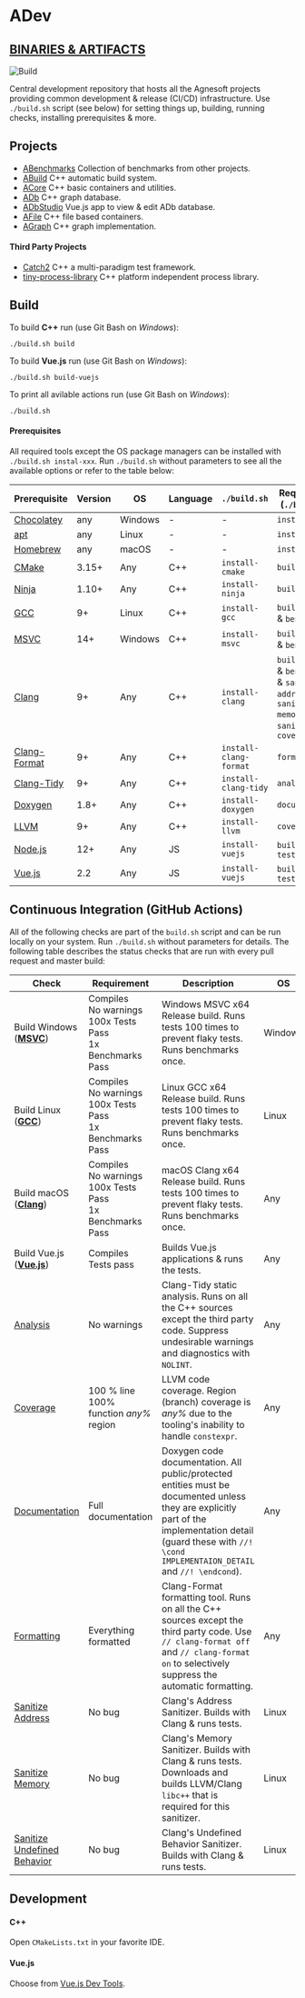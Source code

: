 # ADev

## [BINARIES & ARTIFACTS](https://github.com/Agnesoft/ADev/actions?query=branch%3Amaster)

![Build](https://github.com/Agnesoft/ADev/workflows/ADev/badge.svg)

Central development repository that hosts all the Agnesoft projects providing common development & release (CI/CD) infrastructure. Use `./build.sh` script (see below) for setting things up, building, running checks, installing prerequisites & more.

## Projects

- [ABenchmarks](projects/ABenchmarks/README.md) Collection of benchmarks from other projects.
- [ABuild](projects/ABuild/README.md) C++ automatic build system.
- [ACore](projects/ACore/README.md) C++ basic containers and utilities.
- [ADb](projects/ADb/README.md) C++ graph database.
- [ADbStudio](projects/ADbStudio/README.md) Vue.js app to view & edit ADb database.
- [AFile](projects/AFile/README.md) C++ file based containers.
- [AGraph](proejcts/AFile/README.md) C++ graph implementation.

#### Third Party Projects

- [Catch2](https://github.com/catchorg/Catch2) C++ a multi-paradigm test framework.
- [tiny-process-library](https://gitlab.com/eidheim/tiny-process-library) C++ platform independent process library.

## Build

To build **C++** run (use Git Bash on _Windows_):

```
./build.sh build
```

To build **Vue.js** run (use Git Bash on _Windows_):

```
./build.sh build-vuejs
```

To print all avilable actions run (use Git Bash on _Windows_):

```
./build.sh
```

#### Prerequisites

All required tools except the OS package managers can be installed with `./build.sh instal-xxx`. Run `./build.sh` without parameters to see all the available options or refer to the table below:

| Prerequisite                                                         | Version | OS      | Language | `./build.sh`           | Required For (`./build.sh`)                                                                            |
| -------------------------------------------------------------------- | ------- | ------- | -------- | ---------------------- | ------------------------------------------------------------------------------------------------------ |
| [Chocolatey](https://chocolatey.org/)                                | any     | Windows | -        | -                      | `install-xxx`                                                                                          |
| [apt](<https://en.wikipedia.org/wiki/APT_(software)>)                | any     | Linux   | -        | -                      | `install-xxx`                                                                                          |
| [Homebrew](https://brew.sh/)                                         | any     | macOS   | -        | -                      | `install-xxx`                                                                                          |
| [CMake](https://cmake.org/)                                          | 3.15+   | Any     | C++      | `install-cmake`        | `build`                                                                                                |
| [Ninja](https://ninja-build.org/)                                    | 1.10+   | Any     | C++      | `install-ninja`        | `build`                                                                                                |
| [GCC](https://gcc.gnu.org/)                                          | 9+      | Linux   | C++      | `install-gcc`          | `build` & `tests` & `benchmarks`                                                                       |
| [MSVC](https://visualstudio.microsoft.com/cs/vs/features/cplusplus/) | 14+     | Windows | C++      | `install-msvc`         | `build` & `tests` & `benchmarks`                                                                       |
| [Clang](https://clang.llvm.org/)                                     | 9+      | Any     | C++      | `install-clang`        | `build` & `tests` & `benchmarks` & `sanitize-address` & `sanitize-memory` & `sanitize-ub` & `coverage` |
| [Clang-Format](https://clang.llvm.org/docs/ClangFormat.html)         | 9+      | Any     | C++      | `install-clang-format` | `formatting`                                                                                           |
| [Clang-Tidy](https://clang.llvm.org/extra/clang-tidy/)               | 9+      | Any     | C++      | `install-clang-tidy`   | `analysis`                                                                                             |
| [Doxygen](https://www.doxygen.nl/index.html)                         | 1.8+    | Any     | C++      | `install-doxygen`      | `documentation`                                                                                        |
| [LLVM](https://www.llvm.org)                                         | 9+      | Any     | C++      | `install-llvm`         | `coverage`                                                                                             |
| [Node.js](https://nodejs.org/)                                       | 12+     | Any     | JS       | `install-vuejs`        | `build-vuejs` & `tests-vuejs`                                                                          |
| [Vue.js](https://vuejs.org/)                                         | 2.2     | Any     | JS       | `install-vuejs`        | `build-vuejs` & `tests-vuejs`                                                                          |

## Continuous Integration (GitHub Actions)

All of the following checks are part of the `build.sh` script and can be run locally on your system. Run `./build.sh` without parameters for details. The following table describes the status checks that are run with every pull request and master build:

| Check                                                                                      | Requirement                                                               | Description                                                                                                                                                                                                       | OS      | Language | `build.sh`                               |
| ------------------------------------------------------------------------------------------ | ------------------------------------------------------------------------- | ----------------------------------------------------------------------------------------------------------------------------------------------------------------------------------------------------------------- | ------- | -------- | ---------------------------------------- |
| Build Windows (**[MSVC](https://visualstudio.microsoft.com/cs/vs/features/cplusplus/)**)           | Compiles <br/> No warnings <br/> 100x Tests Pass <br/> 1x Benchmarks Pass | Windows MSVC x64 Release build. Runs tests 100 times to prevent flaky tests. Runs benchmarks once.                                                                                                                | Windows | C++      | `build` <br/> `tests` <br/> `benchmarks` |
| Build Linux (**[GCC](https://gcc.gnu.org/)**)                                                    | Compiles <br/> No warnings <br/> 100x Tests Pass <br/> 1x Benchmarks Pass | Linux GCC x64 Release build. Runs tests 100 times to prevent flaky tests. Runs benchmarks once.                                                                                                                   | Linux   | C++      | `build` <br/> `tests` <br/> `benchmarks` |
| Build macOS (**[Clang](https://clang.llvm.org/)**)                                               | Compiles <br/> No warnings <br/> 100x Tests Pass <br/> 1x Benchmarks Pass | macOS Clang x64 Release build. Runs tests 100 times to prevent flaky tests. Runs benchmarks once.                                                                                                                 | Any     | C++      | `build` <br/> `tests` <br/> `benchmarks` |
| Build Vue.js (**[Vue.js](https://vuejs.org/)**)                                                   | Compiles <br/> Tests pass                                                 | Builds Vue.js applications & runs the tests.                                                                                                                                                                      | Any     | JS       | `build-vuejs` <br/> `tests-vuejs`        |
| [Analysis](https://clang.llvm.org/extra/clang-tidy/)                                       | No warnings                                                               | Clang-Tidy static analysis. Runs on all the C++ sources except the third party code. Suppress undesirable warnings and diagnostics with `NOLINT`.                                                                 | Any     | C++      | `analysis`                               |
| [Coverage](https://clang.llvm.org/docs/SourceBasedCodeCoverage.html)                       | 100 % line <br/> 100% function _any%_ region                              | LLVM code coverage. Region (branch) coverage is _any%_ due to the tooling's inability to handle `constexpr`.                                                                                                      | Any     | C++      | `coverage`                               |
| [Documentation](https://www.doxygen.nl/index.html)                                         | Full documentation                                                        | Doxygen code documentation. All public/protected entities must be documented unless they are explicitly part of the implementation detail (guard these with `//! \cond IMPLEMENTAION_DETAIL` and `//! \endcond`). | Any     | C++      | `documentation`                          |
| [Formatting](https://clang.llvm.org/docs/ClangFormat.html)                                 | Everything formatted                                                      | Clang-Format formatting tool. Runs on all the C++ sources except the third party code. Use `// clang-format off` and `// clang-format on` to selectively suppress the automatic formatting.                       | Any     | C++      | `formatting`                             |
| [Sanitize Address](https://clang.llvm.org/docs/AddressSanitizer.html)                      | No bug                                                                    | Clang's Address Sanitizer. Builds with Clang & runs tests.                                                                                                                                                        | Linux   | C++      | `sanitize-address`                       | [ASAN] |
| [Sanitize Memory](https://clang.llvm.org/docs/MemorySanitizer.html)                        | No bug                                                                    | Clang's Memory Sanitizer. Builds with Clang & runs tests. Downloads and builds LLVM/Clang `libc++` that is required for this sanitizer.                                                                           | Linux   | C++      | `sanitize-memory`                        |
| [Sanitize Undefined Behavior](https://clang.llvm.org/docs/UndefinedBehaviorSanitizer.html) | No bug                                                                    | Clang's Undefined Behavior Sanitizer. Builds with Clang & runs tests.                                                                                                                                             | Linux   | C++      | `sanitize-ub`                            |

## Development

#### C++

Open `CMakeLists.txt` in your favorite IDE.

#### Vue.js

Choose from [Vue.js Dev Tools](https://vuejs.org/v2/guide/installation.html).
